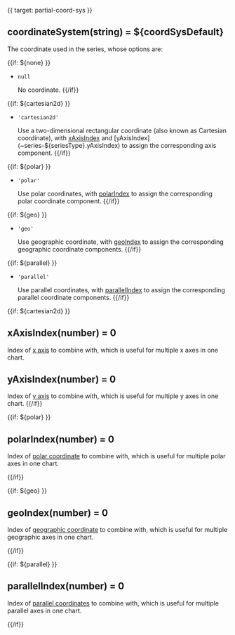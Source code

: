 {{ target: partial-coord-sys }}

## coordinateSystem(string) = ${coordSysDefault}

The coordinate used in the series, whose options are:

{{if: ${none} }}
+ `null`

    No coordinate.
{{/if}}

{{if: ${cartesian2d} }}

+ `'cartesian2d'`

    Use a two-dimensional rectangular coordinate (also known as Cartesian coordinate), with [xAxisIndex](~series-${seriesType}.xAxisIndex) and [yAxisIndex](~series-${seriesType}.yAxisIndex) to assign the corresponding axis component.
{{/if}}

{{if: ${polar} }}

+ `'polar'`

    Use polar coordinates, with [polarIndex](~series-${seriesType}.polarIndex) to assign the corresponding polar coordinate component.
{{/if}}

{{if: ${geo} }}

+ `'geo'`

    Use geographic coordinate, with [geoIndex](~series-${seriesType}.geoIndex) to assign the corresponding geographic coordinate components.
{{/if}}

{{if: ${parallel} }}

+ `'parallel'`

    Use parallel coordinates, with [parallelIndex](~series-${seriesType}.parallelIndex) to assign the corresponding parallel coordinate components.
{{/if}}


{{if: ${cartesian2d} }}
## xAxisIndex(number) = 0

Index of [x axis](~xAxis) to combine with, which is  useful for multiple x axes in one chart.

## yAxisIndex(number) = 0

Index of [y axis](~yAxis) to combine with, which is  useful for multiple y axes in one chart.
{{/if}}



{{if: ${polar} }}
## polarIndex(number) = 0

Index of [polar coordinate](~polar) to combine with, which is useful for multiple polar axes in one chart.

{{/if}}



{{if: ${geo} }}
## geoIndex(number) = 0

Index of [geographic coordinate](~geo) to combine with, which is useful for multiple geographic axes in one chart.

{{/if}}



{{if: ${parallel} }}
## parallelIndex(number) = 0

Index of [parallel coordinates](~parallel) to combine with, which is useful for multiple parallel axes in one chart.

{{/if}}